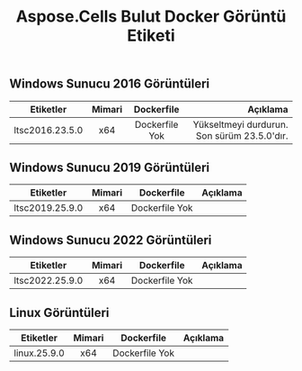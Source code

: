 ﻿---
title: Aspose.Cells Bulut Docker Görüntü Etiketi
second_title: Documen
ArticleTitle: Aspose.Cells Cloud Docker Image Tag
linktitle: Resim Etiketi
type: docs
url: /tr/docker/tag-list/
description: Aspose.Cells Cloud Docker Container, Aspose tarafından sağlanan ve Docker tabanlı bir konteyner hizmetidir. Bu hizmet, Aspose.Cells Cloud API'in işlevlerini, Aspose'in genel bulut hizmetlerine güvenmeden yerel veya özel bulut ortamlarında dağıtmanıza olanak tanır. Resim etiketleri aşağıda listelenmiştir.
weight: 30
kwords: Excel Bulut Docker Konteyneri, Kendi Kendine Bulut Docker Konteyneri, REST Docker Konteyneri, Elektronik Tablo, PDF, CSV, Json, Markdown, Docker Görüntüsü, Docker Konteynerini Çalıştırma, Etiket Listesi
---
##  Windows Sunucu 2016 Görüntüleri ##

Etiketler | Mimari | Dockerfile | Açıklama
---|:--:|:--:|---:
ltsc2016.23.5.0 | x64 | Dockerfile Yok | Yükseltmeyi durdurun. Son sürüm 23.5.0'dır.

##  Windows Sunucu 2019 Görüntüleri ##

Etiketler | Mimari | Dockerfile | Açıklama
---|:--:|:--:|---:
ltsc2019.25.9.0 | x64 | Dockerfile Yok |

##  Windows Sunucu 2022 Görüntüleri ##

Etiketler | Mimari | Dockerfile | Açıklama
---|:--:|:--:|---:
ltsc2022.25.9.0 | x64 | Dockerfile Yok |

##  Linux Görüntüleri ##

Etiketler | Mimari | Dockerfile | Açıklama
---|:--:|:--:|---:
linux.25.9.0 | x64 | Dockerfile Yok |
